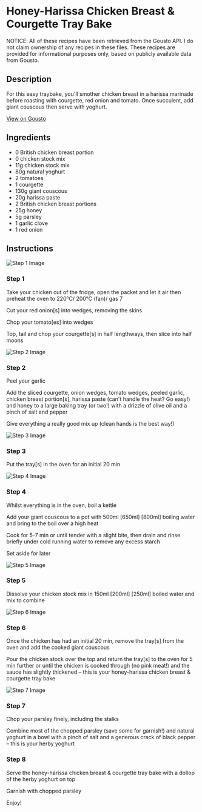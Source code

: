 # Honey-Harissa Chicken Breast & Courgette Tray Bake

NOTICE: All of these recipes have been retrieved from the Gousto API. I do not claim ownership of any recipes in these files. These recipes are provided for informational purposes only, based on publicly available data from Gousto.

## Description

For this easy traybake, you'll smother chicken breast in a harissa marinade before roasting with courgette, red onion and tomato. Once succulent, add giant couscous then serve with yoghurt.

[View on Gousto](https://www.gousto.co.uk/recipes/cookbook/honey-harissa-chicken-breast-courgette-tray-bake)

## Ingredients

- 0 British chicken breast portion
- 0 chicken stock mix
- 11g chicken stock mix
- 80g natural yoghurt
- 2 tomatoes
- 1 courgette
- 130g giant couscous
- 20g harissa paste
- 2 British chicken breast portions
- 25g honey
- 5g parsley
- 1 garlic clove
- 1 red onion

## Instructions

![Step 1 Image](https://production-media.gousto.co.uk/cms/recipe-step-image/Step-1-copy-2-1679993956479-x200.jpg)

### Step 1

Take your chicken out of the fridge, open the packet and let it air then preheat the oven to 220°C/ 200°C (fan)/ gas 7

Cut your red onion[s] into wedges, removing the skins

Chop your tomato[es] into wedges

Top, tail and chop your courgette[s] in half lengthways, then slice into half moons

![Step 2 Image](https://production-media.gousto.co.uk/cms/recipe-step-image/Step-2-copy-1679993969522-x200.jpg)

### Step 2

Peel your garlic

Add the sliced courgette, onion wedges, tomato wedges, peeled garlic, chicken breast portion[s], harissa paste (can't handle the heat? Go easy!) and honey to a large baking tray (or two!) with a drizzle of olive oil and a pinch of salt and pepper

Give everything a really good mix up (clean hands is the best way!)

![Step 3 Image](https://production-media.gousto.co.uk/cms/recipe-step-image/Step-3-copy-1679993977320-x200.jpg)

### Step 3

Put the tray[s] in the oven for an initial 20 min

![Step 4 Image](https://production-media.gousto.co.uk/cms/recipe-step-image/Step-4-copy-1679993981342-x200.jpg)

### Step 4

Whilst everything is in the oven, boil a kettle

Add your giant couscous to a pot with 500ml<span class="text-purple"><span class="text-danger"> [650ml] </span>[800ml]</span> boiling water and bring to the boil over a high heat

Cook for 5-7 min or until tender with a slight bite, then drain and rinse briefly under cold running water to remove any excess starch

Set aside for later

![Step 5 Image](https://production-media.gousto.co.uk/cms/recipe-step-image/Step-5-copy-1679993984862-x200.jpg)

### Step 5

Dissolve your chicken stock mix in 150ml <span class="text-purple">[200ml] </span><span class="text-danger">[250ml] </span>boiled water and mix to combine

![Step 6 Image](https://production-media.gousto.co.uk/cms/recipe-step-image/Step-6-copy-1679993989000-x200.jpg)

### Step 6

Once the chicken has had an initial 20 min, remove the tray[s] from the oven and add the cooked giant couscous

Pour the chicken stock over the top and return the tray[s] to the oven for 5 min further or until the chicken is cooked through (no pink meat!) and the sauce has slightly thickened – this is your honey-harissa chicken breast & courgette tray bake

![Step 7 Image](https://production-media.gousto.co.uk/cms/recipe-step-image/Step-7-copy-1679993993220-x200.jpg)

### Step 7

Chop your parsley finely, including the stalks

Combine most of the chopped parsley (save some for garnish!) and natural yoghurt in a bowl with a pinch of salt and a generous crack of black pepper – this is your herby yoghurt

### Step 8

Serve the honey-harissa chicken breast & courgette tray bake with a dollop of the herby yoghurt on top

Garnish with chopped parsley

Enjoy!

